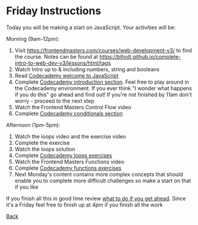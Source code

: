 # Friday Instructions

Today you will be making a start on JavaScript. Your activities will be:

Morning (9am-12pm):
1. Visit https://frontendmasters.com/courses/web-development-v3/ to find the course. Notes can be found at https://btholt.github.io/complete-intro-to-web-dev-v3/lessons/html/tags
2. Watch Intro up to & including numbers, string and booleans
3. Read [Codecademy welcome to JavaScript](https://www.codecademy.com/courses/introduction-to-javascript/informationals/learn-javascript-welcome)
4. Complete [Codecademy introduction section](https://www.codecademy.com/courses/introduction-to-javascript/lessons/introduction-to-javascript/exercises/intro). Feel free to play around in the Codecademy environment. If you ever think "I wonder what happens if you do this" go ahead and find out! If you're not finished by 11am don't worry - proceed to the next step
5. Watch the Frontend Masters Control Flow video
6. Complete [Codecademy conditionals section](https://www.codecademy.com/courses/introduction-to-javascript/lessons/control-flow/exercises/control-flow-intro)

Afternoon (1pm-5pm):
1. Watch the loops video and the exercise video
2. Complete the exercise
3. Watch the loops solution
4. Complete [Codecademy loops exercises](https://www.codecademy.com/courses/introduction-to-javascript/lessons/loops/exercises/loops)
5. Watch the Frontend Masters Functions video
6. Complete [Codecademy functions exercises](https://www.codecademy.com/courses/introduction-to-javascript/lessons/functions/exercises/intro-to-functions)
7. Next Monday's content contains more complex concepts that should enable you to complete more difficult challenges so make a start on that if you like

If you finish all this in good time review [what to do if you get ahead](../1-Intro/tips.md). Since it's a Friday feel free to finish up at 4pm if you finish all the work

[Back](../week-1-links.md)